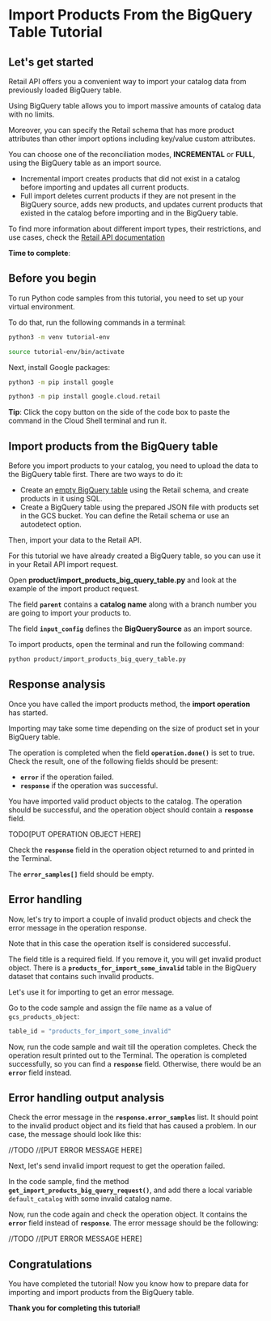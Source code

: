 # **Import Products From the BigQuery Table Tutorial**

## Let's get started

Retail API offers you a convenient way to import your catalog data from previously loaded BigQuery table.

Using BigQuery table allows you to import massive amounts of catalog data with no limits.

Moreover, you can specify the Retail schema that has more product attributes than other import options including
key/value custom attributes.

You can choose one of the reconciliation modes, **INCREMENTAL** or **FULL**, using the BigQuery table as an import source.

 - Incremental import creates products that did not exist in a catalog before importing and updates all current products.
 - Full import deletes current products if they are not present in the BigQuery source, adds new products, and updates
  current products that existed in the catalog before importing and in the BigQuery table.

To find more information about different import types, their restrictions, and use cases, check the [Retail API documentation](https://cloud.google.com/retail/docs/upload-catalog#considerations)

**Time to complete**: 
<walkthrough-tutorial-duration duration="3.0"></walkthrough-tutorial-duration>

## Before you begin

To run Python code samples from this tutorial, you need to set up your virtual environment.

To do that, run the following commands in a terminal:

```bash
python3 -m venv tutorial-env
```

```bash
source tutorial-env/bin/activate
```

Next, install Google packages:

```bash
python3 -m pip install google
```

```bash
python3 -m pip install google.cloud.retail
```

**Tip**: Click the copy button on the side of the code box to paste the command in the Cloud Shell terminal and run it.

## Import products from the BigQuery table

Before you import products to your catalog, you need to upload the data to the BigQuery table first. There are two ways to do it:

 - Create an [empty BigQuery table](https://cloud.google.com/bigquery/docs/tables#creating_an_empty_table_with_a_schema_definition)
  using the Retail schema, and create products in it using SQL.
 - Create a BigQuery table using the prepared JSON file with products set in the GCS bucket. You can define the Retail schema or
  use an autodetect option.

Then, import your data to the Retail API.

For this tutorial we have already created a BigQuery table, so you can use it in your Retail API import request.

Open **product/import_products_big_query_table.py** and look at the example of the import product request.

The field **```parent```** contains a **catalog name** along with a branch number you are going to import your
products to.

The field **```input_config```** defines the **BigQuerySource** as an import source.

To import products, open the terminal and run the following command:

```bash
python product/import_products_big_query_table.py
```

## Response analysis

Once you have called the import products method, the **import operation** has started.

Importing may take some time depending on the size of product set in your BigQuery table.

The operation is completed when the field **```operation.done()```** is set to true. Check the result, one of the following fields should be present:
 - **```error```** if the operation failed.
 - **```response```** if the operation was successful.

You have imported valid product objects to the catalog. The operation should be successful, and the operation object should contain a **```response```** field. 

TODO[PUT OPERATION OBJECT HERE]

Check the **```response```** field in the operation object returned to and printed in the Terminal. 

The **```error_samples[]```** field should be empty.



## Error handling

Now, let's try to import a couple of invalid product objects and check the error message in the operation response. 

Note that in this case the operation itself is considered successful.

The field title is a required field. If you remove it, you will get invalid product object. There is a **```products_for_import_some_invalid```** table in the BigQuery dataset that contains such invalid products.

Let's use it for importing to get an error message.

Go to the code sample and assign the file name as a value of ```gcs_products_object```:
```py
table_id = "products_for_import_some_invalid"
```

Now, run the code sample and wait till the operation completes. Check the operation result printed out to the Terminal.
The operation is completed successfully, so you can find a **```response```** field. Otherwise, there would be an **```error```** field instead.

## Error handling output analysis

Check the error message in the **```response.error_samples```** list. It should point to the invalid product object and its field that has caused a problem. 
In our case, the message should look like this:

//TODO
//[PUT ERROR MESSAGE HERE]

Next, let's send invalid import request to get the operation failed. 

In the code sample, find the method **```get_import_products_big_query_request()```**, and add there a local variable ```default_catalog``` with some invalid catalog name.

Now, run the code again and check the operation object. It contains the **```error```** field instead of **```response```**. The error message should be the following:

//TODO
//[PUT ERROR MESSAGE HERE]

## Congratulations

<walkthrough-conclusion-trophy></walkthrough-conclusion-trophy>

You have completed the tutorial! Now you know how to prepare data for importing and import products from the
BigQuery table.

**Thank you for completing this tutorial!**
